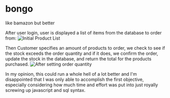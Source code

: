 # bongo
like bamazon but better


After user login, user is displayed a list of items from the database to order from:
![Initial Product List](https://user-images.githubusercontent.com/22946713/27543114-356a2d3e-5a57-11e7-8eb7-b92aa71163e0.png)

Then Customer specifies an amount of products to order, we check to see if the stock exceeds the order quantity and if it does, we confirm the order, update the stock in the database, and return the total for the products purchased.
![After setting order quantity](https://user-images.githubusercontent.com/22946713/27543534-6c173a92-5a58-11e7-97e4-ea4fa05e3325.png)

In my opinion, this could run a whole hell of a lot better and I'm disappointed that I was only able to accomplish the first objective, especially considering how much time and effort was put into just royally screwing up javascript and sql syntax.
